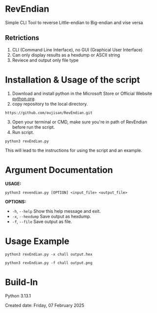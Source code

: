# RevEndian
Simple CLI Tool to reverse Little-endian to Big-endian and vise versa

## Retrictions
1. CLI (Command Line Interface), no GUI (Graphical User Interface)
2. Can only display results as a hexdump or ASCII string
3. Reviece and output only file type

# Installation & Usage of the script
1. Download and install python in the Microsoft Store or Official Website [python.org](https://www.python.org/downloads/).
2. copy repository to the local directory.
```
https://github.com/oujisan/RevEndian.git
```
3. Open your terminal or CMD, make sure you're in path of RevEndian before run the script.
4. Run script.
```
python3 revEndian.py
```
This will lead to the instructions for using the script and an example.

# Argument Documentation
**USAGE:** 
```
python3 revendian.py [OPTION] <input_file> <output_file>
```
**OPTIONS:**
- `-h`, `--help`       Show this help message and exit.
- `-x`, `--hexdump`    Save output as hexdump.
- `-f`, `--file`       Save output as file.

# Usage Example
```
python3 revEndian.py -x chall output.hex
```
```
python3 revEndian.py -f chall output.png
```

# Build-In
Python 3.13.1

Created date: Friday, 07 February 2025
